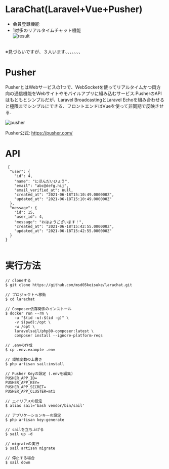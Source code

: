 # LaraChat(Laravel+Vue+Pusher)
- 会員登録機能
- 1対多のリアルタイムチャット機能<br>
![result](https://user-images.githubusercontent.com/75054606/122583427-2c2fcf00-d094-11eb-8c28-2dd9e332fbc5.gif)
<br>
※見づらいですが、３人います、、、、、、、


# Pusher
PusherとはWebサービスの1つで、WebSocketを使ってリアルタイムかつ両方向の通信機能をWebサイトやモバイルアプリに組み込むサービス.PusherのAPIはもともとシンプルだが、Laravel BroadcastingとLaravel Echoを組み合わせると極限までシンプルにできる．フロントエンドはVueを使って非同期で反映させる．

![pusher](https://user-images.githubusercontent.com/75054606/122578034-71e99900-d08e-11eb-99f8-74d4e0741573.png)

Pusher公式: https://pusher.com/

# API

```
 {
  "user": {
    "id": 4,
    "name": "にほんだいひょう",
    "email": "abc@defg.hij",
    "email_verified_at": null,
    "created_at": "2021-06-18T15:10:49.000000Z",
    "updated_at": "2021-06-18T15:10:49.000000Z"
  },
  "message": {
    "id": 15,
    "user_id": 4,
    "message": "おはようございます！",
    "created_at": "2021-06-18T15:42:55.000000Z",
    "updated_at": "2021-06-18T15:42:55.000000Z"
  }
}


```


# 実行方法

```
// cloneする
$ git clone https://github.com/msd05keisuke/larachat.git

// プロジェクトへ移動
$ cd larachat

// Composer依存関係のインストール
$ docker run --rm \
    -u "$(id -u):$(id -g)" \
    -v $(pwd):/opt \
    -w /opt \
    laravelsail/php80-composer:latest \
    composer install --ignore-platform-reqs
 
// .envの作成
$ cp .env.example .env

// 環境変数の上書き
$ php artisan sail:install

// Pusher Keyの設定 (.envを編集)
PUSHER_APP_ID=
PUSHER_APP_KEY=
PUSHER_APP_SECRET=
PUSHER_APP_CLUSTER=mt1

// エイリアスの設定
$ alias sail='bash vendor/bin/sail'

// アプリケーションキーの設定
$ php artisan key:generate

// sailを立ち上げる
$ sail up -d

// migrateの実行
$ sail artisan migrate

// 停止する場合
$ sail down

```

